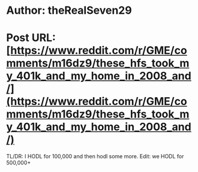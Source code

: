 # Author: theRealSeven29
# Post URL: [https://www.reddit.com/r/GME/comments/m16dz9/these_hfs_took_my_401k_and_my_home_in_2008_and/](https://www.reddit.com/r/GME/comments/m16dz9/these_hfs_took_my_401k_and_my_home_in_2008_and/)


TL/DR: I HODL for 100,000 and then hodl some more.
Edit: we HODL for 500,000+